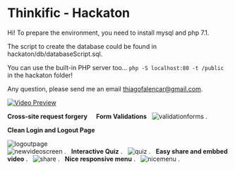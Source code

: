 # Thinkific - Hackaton

Hi! 
To prepare the environment, you need to install mysql and php 7.1.

The script to create the database could be found in hackaton/db/databaseScript.sql.

You can use the built-in PHP server too... `php -S localhost:80 -t /public` in the hackaton folder!
 
Any question, please send me an email thiagofalencar@gmail.com.


[![Video Preview](https://img.youtube.com/vi/aWH41Nt0VEs/0.jpg)](https://www.youtube.com/watch?v=aWH41Nt0VEs)

**Cross-site request forgery** 
     
**Form Validations** 
   
![validationforms](https://cloud.githubusercontent.com/assets/390882/24848233/365fd42a-1d9c-11e7-8417-895bbd67aa73.png) .  
  
**Clean Login and Logout Page** 
  
![logoutpage](https://cloud.githubusercontent.com/assets/390882/24848231/365fb3b4-1d9c-11e7-943c-cb97b0cd7dbc.png)   
![newvideoscreen](https://cloud.githubusercontent.com/assets/390882/24848234/36627ca2-1d9c-11e7-8a62-6abbf0003457.png) . 
  
**Interactive Quiz** . 
  
![quiz](https://cloud.githubusercontent.com/assets/390882/24848443/2f3c7d0a-1d9d-11e7-9720-a87cffe4bc15.png) . 
  
**Easy share and embbed video** . 
  
![share](https://cloud.githubusercontent.com/assets/390882/24848544/8c318ea6-1d9d-11e7-8d09-d2e12a785427.png) . 
   
**Nice responsive menu** . 
  
![nicemenu](https://cloud.githubusercontent.com/assets/390882/24848583/cbc8a810-1d9d-11e7-94cf-99354ccfc3e7.png) . 
